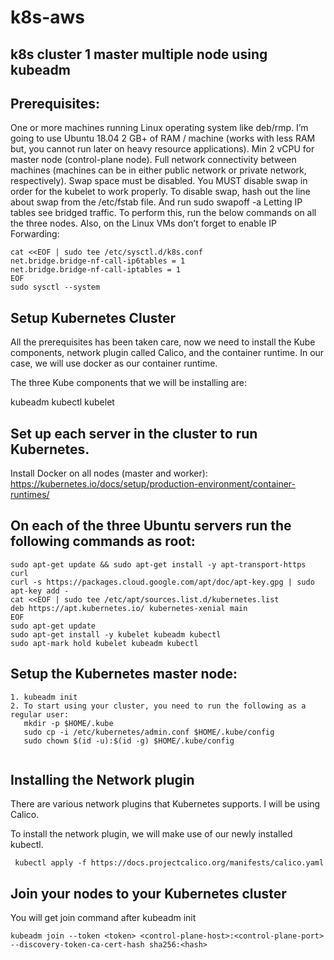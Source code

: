 # k8s-aws

## k8s cluster 1 master multiple node using kubeadm

## Prerequisites:

One or more machines running Linux operating system like deb/rmp. I’m going to use Ubuntu 18.04
2 GB+ of RAM / machine (works with less RAM but, you cannot run later on heavy resource applications).
Min 2 vCPU for master node (control-plane node).
Full network connectivity between machines (machines can be in either public network or private network, respectively).
Swap space must be disabled. You MUST disable swap in order for the kubelet to work properly. To disable swap, hash out the line about swap from the /etc/fstab file. And run sudo swapoff -a
Letting IP tables see bridged traffic. To perform this, run the below commands on all the three nodes. Also, on the Linux VMs don’t forget to enable IP Forwarding:

```
cat <<EOF | sudo tee /etc/sysctl.d/k8s.conf
net.bridge.bridge-nf-call-ip6tables = 1
net.bridge.bridge-nf-call-iptables = 1
EOF
sudo sysctl --system
```

## Setup Kubernetes Cluster
All the prerequisites has been taken care, now we need to install the Kube components, network plugin called Calico, and the container runtime. In our case, we will use docker as our container runtime.

The three Kube components that we will be installing are:

kubeadm
kubectl
kubelet


## Set up each server in the cluster to run Kubernetes.

Install Docker on all nodes (master and worker):
https://kubernetes.io/docs/setup/production-environment/container-runtimes/

## On each of the three Ubuntu servers run the following commands as root:

```
sudo apt-get update && sudo apt-get install -y apt-transport-https curl
curl -s https://packages.cloud.google.com/apt/doc/apt-key.gpg | sudo apt-key add -
cat <<EOF | sudo tee /etc/apt/sources.list.d/kubernetes.list
deb https://apt.kubernetes.io/ kubernetes-xenial main
EOF
sudo apt-get update
sudo apt-get install -y kubelet kubeadm kubectl
sudo apt-mark hold kubelet kubeadm kubectl
```

## Setup the Kubernetes master node:

```
1. kubeadm init
2. To start using your cluster, you need to run the following as a regular user:
   mkdir -p $HOME/.kube
   sudo cp -i /etc/kubernetes/admin.conf $HOME/.kube/config
   sudo chown $(id -u):$(id -g) $HOME/.kube/config
   
```

## Installing the Network plugin

There are various network plugins that Kubernetes supports. I will be using Calico.

To install the network plugin, we will make use of our newly installed kubectl.

```
 kubectl apply -f https://docs.projectcalico.org/manifests/calico.yaml
```

## Join your nodes to your Kubernetes cluster
You will get join command after kubeadm init

```
kubeadm join --token <token> <control-plane-host>:<control-plane-port> --discovery-token-ca-cert-hash sha256:<hash>
```

